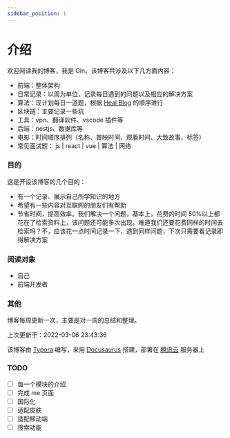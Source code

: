 ```yaml
---
sidebar_position: 1
---
```


# 介绍

欢迎阅读我的博客，我是 Gin。该博客共涉及以下几方面内容：

- 前端：整体架构
- 日常记录：以周为单位，记录每日遇到的问题以及相应的解决方案
- 算法：现计划每日一道题，根据 [Heal Blog](https://2heal1.github.io/) 的顺序进行
- 区块链：主要记录一些坑
- 工具：vpn、翻译软件、vscode 插件等
- 后端：nestjs、数据库等
- 电影：时间顺序排列（名称、首映时间、观看时间、大致故事、标签）
- 常见面试题： js | react | vue | 算法 | 网络

### 目的

这是开设该博客的几个目的：

- 有一个记录、展示自己所学知识的地方
- 希望有一些内容对互联网的朋友们有帮助
- 节省时间，提高效率。我们解决一个问题，基本上，花费的时间 50%以上都花在了检索资料上，该问题还可能多次出现，难道我们还要花费同样的时间去检索吗？不，应该花一点时间记录一下，遇到同样问题，下次只需要看记录即得解决方案

### 阅读对象

- 自己
- 前端开发者

### 其他

博客每周更新一次，主要是对一周的总结和整理。

上次更新于：2022-03-06 23:43:36

该博客由 [Typora](https://typora.io/) 编写，采用 [Docusaurus](https://docusaurus.io/) 搭建，部署在 [腾讯云](https://cloud.tencent.com/) 服务器上

### TODO

- [ ] 每一个模块的介绍
- [ ] 完成 me 页面
- [ ] 国际化
- [ ] 适配皮肤
- [ ] 适配移动端
- [ ] 搜索功能

